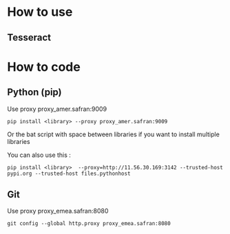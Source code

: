 # How to use

## Tesseract



# How to code

## Python (pip)

Use proxy proxy_amer.safran:9009
```terminal
pip install <library> --proxy proxy_amer.safran:9009
```
Or the bat script with space between libraries if you want to install multiple libraries

You can also use this :
```terminal
pip install <library>  --proxy=http://11.56.30.169:3142 --trusted-host pypi.org --trusted-host files.pythonhost
```

## Git

Use proxy proxy_emea.safran:8080
```terminal
git config --global http.proxy proxy_emea.safran:8080
```


